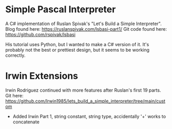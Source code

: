 # Simple Pascal Interpreter

A C# implementation of Ruslan Spivak's "Let's Build a Simple Interpreter".
Blog found here: https://ruslanspivak.com/lsbasi-part1/
Git code found here: https://github.com/rspivak/lsbasi

His tutorial uses Python, but I wanted to make a C# version of it.
It's probably not the best or prettiest design, but it seems to be working correctly.

# Irwin Extensions

Irwin Rodriguez continued with more features after Ruslan's first 19 parts.
Git here: https://github.com/Irwin1985/lets_build_a_simple_interpreter/tree/main/custom


* Added Irwin Part 1, string constant, string type, accidentally '+' works to concatenate




